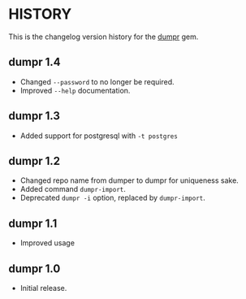 # HISTORY

This is the changelog version history for the [dumpr](https://rubygems.org/gems/dumpr) gem.

## dumpr 1.4

* Changed `--password` to no longer be required.
* Improved `--help` documentation.

## dumpr 1.3

* Added support for postgresql with `-t postgres`

## dumpr 1.2

* Changed repo name from dumper to dumpr for uniqueness sake.
* Added command `dumpr-import`.
* Deprecated `dumpr -i` option, replaced by `dumpr-import`.

## dumpr 1.1

* Improved usage


## dumpr 1.0

* Initial release.
